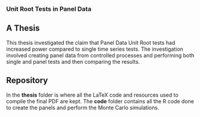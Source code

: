 ### Unit Root Tests in Panel Data

## A Thesis

This thesis investigated the claim that Panel Data Unit Root tests had increased power compared to single time series tests. The investigation involved creating panel data from controlled processes and performing both single and panel tests and then comparing the results.

## Repository

In the **thesis** folder is where all the LaTeX code and resources used to compile the final PDF are kept.
The **code** folder contains all the R code done to create the panels and perform the Monte Carlo simulations.
